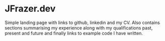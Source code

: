 # JFrazer.dev

Simple landing page with links to github, linkedin and my CV.
Also contains sections summarising my experience along with my qualifications past, present and future and finally links to example code I have written.

